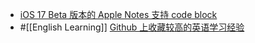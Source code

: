 - [iOS 17 Beta 版本的 Apple Notes 支持 code block](https://x.com/astraorsa/status/1703595038373204101?s=20)
- #[[English Learning]] [Github 上收藏较高的英语学习经验](https://byoungd.github.io/English-level-up-tips/#/)